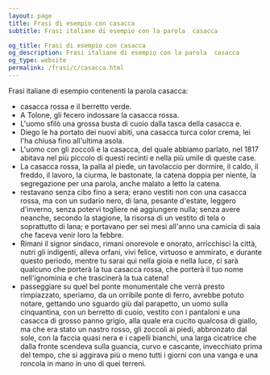 ```yaml
---
layout: page
title: Frasi di esempio con casacca 
subtitle: Frasi italiane di esempio con la parola  casacca

og_title: Frasi di esempio con casacca 
og_description: Frasi italiane di esempio con la parola  casacca
og_type: website
permalink: /frasi/c/casacca.html
---
```


Frasi italiane di esempio contenenti la parola casacca:


- casacca rossa e il berretto verde.
- A Tolone, gli fecero indossare la casacca rossa.
- L'uomo sfilò una grossa busta di cuoio dalla tasca della casacca e.
- Diego le ha portato dei nuovi abiti, una casacca turca color crema, lei l'ha chiusa fino all'ultima asola.
- L'uomo con gli zoccoli e la casacca, del quale abbiamo parlato, nel 1817 abitava nel più piccolo di questi recinti e nella più umile di queste case.
- La casacca rossa, la palla al piede, un tavolaccio per dormire, il caldo, il freddo, il lavoro, la ciurma, le bastonate, la catena doppia per niente, la segregazione per una parola, anche malato a letto la catena.
- restavano senza cibo fino a sera; erano vestiti non con una casacca rossa, ma con un sudario nero, di lana, pesante d'estate, leggero d'inverno, senza potervi togliere né aggiungere nulla; senza avere neanche, secondo la stagione, la risorsa di un vestito di tela o soprattutto di lana; e portavano per sei mesi all'anno una camicia di saia che faceva venir loro la febbre.
- Rimani il signor sindaco, rimani onorevole e onorato, arricchisci la città, nutri gli indigenti, alleva orfani, vivi felice, virtuoso e ammirato, e durante questo periodo, mentre tu sarai qui nella gioia e nella luce, ci sarà qualcuno che porterà la tua casacca rossa, che porterà il tuo nome nell'ignominia e che trascinerà la tua catena!
- passeggiare su quel bel ponte monumentale che verrà presto rimpiazzato, speriamo, da un orribile ponte di ferro, avrebbe potuto notare, gettando uno sguardo giù dal parapetto, un uomo sulla cinquantina, con un berretto di cuoio, vestito con i pantaloni e una casacca di grosso panno grigio, alla quale era cucito qualcosa di giallo, ma che era stato un nastro rosso, gli zoccoli ai piedi, abbronzato dal sole, con la faccia quasi nera e i capelli bianchi, una larga cicatrice che dalla fronte scendeva sulla guancia, curvo e cascante, invecchiato prima del tempo, che si aggirava più o meno tutti i giorni con una vanga e una roncola in mano in uno di quei terreni.
